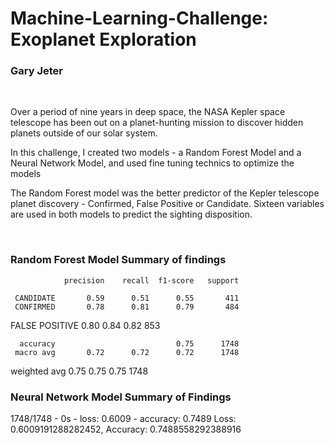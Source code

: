 <h1> Machine-Learning-Challenge:  Exoplanet Exploration </h1>
<h3> Gary Jeter </h3></br>

<p>Over a period of nine years in deep space, the NASA Kepler space telescope has been out on a planet-hunting mission to discover hidden planets outside of our solar system.</p>
<p> In this challenge, I created two models - a Random Forest Model and a Neural Network Model, and used fine tuning technics to optimize the models</p>
<p> The Random Forest model was the better predictor of the Kepler telescope planet discovery - Confirmed, False Positive or Candidate. Sixteen variables are used in both models to predict the sighting disposition. </p>

</br>

<h3> Random Forest Model Summary of findings </h3>

                precision    recall  f1-score   support

     CANDIDATE       0.59      0.51      0.55       411
     CONFIRMED       0.78      0.81      0.79       484
FALSE POSITIVE       0.80      0.84      0.82       853

      accuracy                           0.75      1748
     macro avg       0.72      0.72      0.72      1748
  weighted avg       0.75      0.75      0.75      1748

<h3> Neural Network Model Summary of Findings </h3>

1748/1748 - 0s - loss: 0.6009 - accuracy: 0.7489
Loss: 0.6009191288282452, Accuracy: 0.7488558292388916

